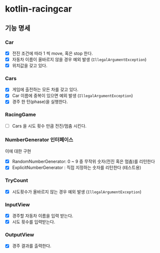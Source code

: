 # kotlin-racingcar

## 기능 명세

### Car

- [x] 전진 조건에 따라 1 씩 move, 혹은 stop 한다.
- [x] 자동차 이름이 올바르지 않을 경우 예외 발생 (`IllegalArgumentException`)
- [x] 위치값을 갖고 있다.

### Cars

- [x] 게임에 출전하는 모든 차를 갖고 있다.
- [x] Car 이름에 중복이 있으면 예외 발생 (`IllegalArgumentException`)
- [x] 경주 한 턴(phase)을 실행한다. 

### RacingGame

- [ ] Cars 을 시도 횟수 만큼 전진/멈춤 시킨다.

### NumberGenerator 인터페이스

이에 대한 구현

- [x] RandomNumberGenerator: 0 ~ 9 중 무작위 숫자(전진 혹은 멈춤)를 리턴한다
- [x] ExplicitNumberGenerator : 직접 지정하는 숫자를 리턴한다 (테스트용)

### TryCount

- [x] 시도횟수가 올바르지 않는 경우 예외 발생 (`IllegalArgumentException`)

### InputView

- [x] 경주할 자동차 이름을 입력 받는다.
- [x] 시도 횟수를 입력받는다.

### OutputView

- [x] 경주 결과를 출력한다.
